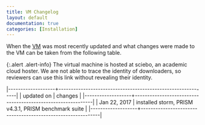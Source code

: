 ```yaml
---
title: VM Changelog
layout: default
documentation: true
categories: [Installation]
---
```


When the [VM](https://rwth-aachen.sciebo.de/index.php/s/nthEAQL4o49zkYp) was most recently updated and what changes were made to the VM can be taken from the following table.

{:.alert .alert-info}
The virtual machine is hosted at sciebo, an academic cloud hoster. We are not able to trace the identity of downloaders, so reviewers can use this link without revealing their identity.

|-------------------+-------------------------------------------------------------|
| updated on        | changes                                                     |
|-------------------+-------------------------------------------------------------|
| Jan 22, 2017      | installed storm, PRISM v4.3.1, PRISM benchmark suite        |
|-------------------+-------------------------------------------------------------| 